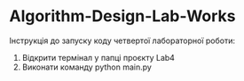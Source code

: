 # Algorithm-Design-Lab-Works
Інструкція до запуску коду четвертої лабораторної роботи:
1) Відкрити термінал у папці проєкту Lab4
2) Виконати команду python main.py
